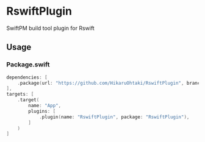 # RswiftPlugin

SwiftPM build tool plugin for Rswift

## Usage

### Package.swift

```swift
dependencies: [
    .package(url: "https://github.com/HikaruOhtaki/RswiftPlugin", branch: "main"),
],
targets: [
    .target(
        name: "App",
        plugins: [
            .plugin(name: "RswiftPlugin", package: "RswiftPlugin"),
        ]
    )
]
```
